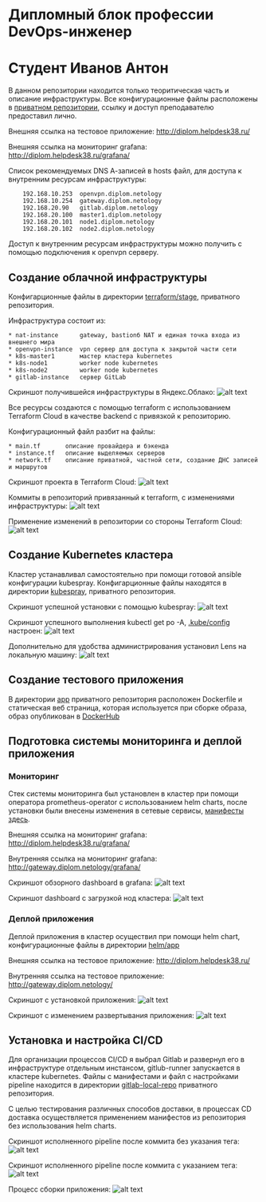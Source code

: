 # Дипломный блок профессии DevOps-инженер
# Студент Иванов Антон

В данном репозитории находится только теоритическая часть и описание инфраструктуры.
Все конфигурационные файлы расположены в [приватном репозитории](https://github.com/kosmos38/diplom-yandexcloud), ссылку и доступ преподавателю предоставил лично.

Внешняя ссылка на тестовое приложение:
http://diplom.helpdesk38.ru/

Внешняя ссылка на мониторинг grafana:
http://diplom.helpdesk38.ru/grafana/

Список рекомендуемых DNS А-записей в hosts файл, для доступа к внутренним ресурсам инфраструктуры:

        192.168.10.253  openvpn.diplom.netology
        192.168.10.254  gateway.diplom.netology
        192.168.20.90   gitlab.diplom.netology
        192.168.20.100  master1.diplom.netology
        192.168.20.101  node1.diplom.netology
        192.168.20.102  node2.diplom.netology

Доступ к внутренним ресурсам инфраструктуры можно получить с помощью подключения к openvpn серверу.

## Создание облачной инфраструктуры
Конфигарционные файлы в директории [terraform/stage](https://github.com/kosmos38/diplom-yandexcloud/tree/main/terraform/stage), приватного репозитория.

Инфраструктура состоит из:

    * nat-instance      gateway, bastionб NAT и единая точка входа из внешнего мира
    * openvpn-instance  vpn сервер для доступа к закрытой части сети
    * k8s-master1       мастер кластера kubernetes
    * k8s-node1         worker node kubernetes
    * k8s-node2         worker node kubernetes
    * gitlab-instance   сервер GitLab

Скриншот получившейся инфраструктуры в Яндекс.Облако:
![alt text](screenshots/yacloud_overview.png "yacloud_overview")​

Все ресурсы создаются с помощью terraform с использованием Terraform Cloud в качестве backend с привязкой к репозиторию. 

Конфигурационный файл разбит на файлы:

    * main.tf       описание провайдера и бэкенда
    * instance.tf   описание выделяемых серверов
    * network.tf    описание приватной, частной сети, создание ДНС записей и маршрутов

Скриншот проекта в Terraform Cloud:
![alt text](screenshots/tf_overview.png "tf_overview")​

Коммиты в репозиторий привязанный к terraform, с изменениями инфраструктуры:
![alt text](screenshots/github_tf_commits.png "github_tf_commits")​

Применение изменений в репозитории со стороны Terraform Cloud:
![alt text](screenshots/tf_network_dns_apply.png "tf_network_dns_apply")​


## Создание Kubernetes кластера

Кластер устанавливал самостоятельно при помощи готовой ansible конфигурации kubespray. 
Конфигарционные файлы находятся в директории [kubespray](https://github.com/kosmos38/diplom-yandexcloud/tree/main/kubespray), приватного репозитория.

Скриншот успешной установки с помощью kubespray:
![alt text](screenshots/kubespray_install.png "kubespray_install")​

Скриншот успешного выполнения kubectl get po -A, [.kube/config](https://github.com/kosmos38/diplom-yandexcloud/blob/main/configs/kubeconfig) настроен:
![alt text](screenshots/kube-config.png "kube-config")​

Дополнительно для удобства администрирования установил Lens на локальную машину:
![alt text](screenshots/lens_overview.png "lens_overview")​


## Создание тестового приложения

В директории [app](https://github.com/kosmos38/diplom-yandexcloud/tree/main/app) приватного репозитория расположен Dockerfile и статическая веб страница, которая используется при сборке образа, образ опубликован в [DockerHub ](https://hub.docker.com/r/kosmos38/nginx_app)

## Подготовка cистемы мониторинга и деплой приложения

### Мониторинг
Стек системы мониторинга был установлен в кластер при помощи оператора prometheus-operator с использованием helm charts, после установки были внесены изменения в сетевые сервисы, [манифесты здесь](https://github.com/kosmos38/diplom-yandexcloud/tree/main/manifests/prometheus-stack).

Внешняя ссылка на мониторинг grafana:
http://diplom.helpdesk38.ru/grafana/

Внутренняя ссылка на мониторинг grafana:
http://gateway.diplom.netology/grafana/

Скриншот обзорного dashboard в grafana:
![alt text](screenshots/grafana_cluster.png "grafana_cluster")​

Скриншот dashboard с загрузкой нод кластера:
![alt text](screenshots/grafana_nodes.png "grafana_nodes")​

### Деплой приложения
Деплой приложения в кластер осуществил при помощи helm chart, конфигурационные файлы в директории [helm/app](https://github.com/kosmos38/diplom-yandexcloud/tree/main/helm/nginx-app)

Внешняя ссылка на тестовое приложение:
http://diplom.helpdesk38.ru/

Внутренняя ссылка на тестовое приложение:
http://gateway.diplom.netology/


Скриншот с установкой приложения:
![alt text](screenshots/helm_install.png "helm_install")​

Скриншот с изменением развертывания приложения:
![alt text](screenshots/helm_upgrade.png "helm_upgrade")​


## Установка и настройка CI/CD

Для организации процессов CI/CD я выбрал Gitlab и развернул его в инфраструктуре отдельным инстансом, gitlub-runner запускается в кластере kubernetes.
Файлы с манифестами и файл с настройками pipeline находится в директории [gitlab-local-repo](https://github.com/kosmos38/diplom-yandexcloud/tree/main/gitlab-repo-copy/app) приватного репозитория.

С целью тестирования различных способов доставки, в процессах CD доставка осуществляется применением манифестов из репозитория без использования helm charts.

Скриншот исполненного pipeline после коммита без указания тега:
![alt text](screenshots/gitlab_build.png "gitlab_build")​

Скриншот исполненного pipeline после коммита с указанием тега:
![alt text](screenshots/gitlab_buid_deploy.png "gitlab_buid_deploy")​

Процесс сборки приложения:
![alt text](screenshots/gitlab_ci.png "gitlab_ci")​